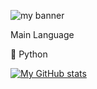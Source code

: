 <p align=”center”>

<img src="https://user-images.githubusercontent.com/93460088/159640417-e7274a78-3b11-4642-acfe-f53714e2171e.gif" alt="my banner">

</p>
Main Language


:diamond_shape_with_a_dot_inside: Python



[![My GitHub stats](https://github-readme-stats.vercel.app/api?username=punyathorn)](https://github.com/anuraghazra/github-readme-stats&show_icons=true)
